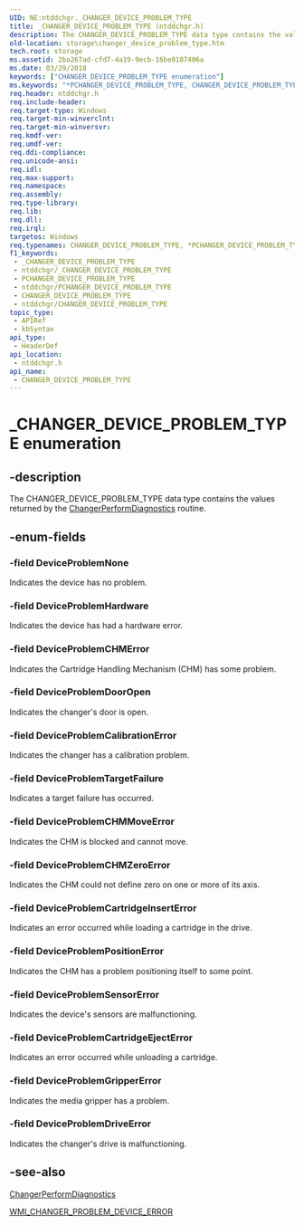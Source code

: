 ```yaml
---
UID: NE:ntddchgr._CHANGER_DEVICE_PROBLEM_TYPE
title: _CHANGER_DEVICE_PROBLEM_TYPE (ntddchgr.h)
description: The CHANGER_DEVICE_PROBLEM_TYPE data type contains the values returned by the ChangerPerformDiagnostics routine.
old-location: storage\changer_device_problem_type.htm
tech.root: storage
ms.assetid: 2ba267ad-cfd7-4a19-9ecb-16be9187406a
ms.date: 03/29/2018
keywords: ["CHANGER_DEVICE_PROBLEM_TYPE enumeration"]
ms.keywords: "*PCHANGER_DEVICE_PROBLEM_TYPE, CHANGER_DEVICE_PROBLEM_TYPE, CHANGER_DEVICE_PROBLEM_TYPE enumeration [Storage Devices], DeviceProblemCHMError, DeviceProblemCHMMoveError, DeviceProblemCHMZeroError, DeviceProblemCalibrationError, DeviceProblemCartridgeEjectError, DeviceProblemCartridgeInsertError, DeviceProblemDoorOpen, DeviceProblemDriveError, DeviceProblemGripperError, DeviceProblemHardware, DeviceProblemNone, DeviceProblemPositionError, DeviceProblemSensorError, DeviceProblemTargetFailure, PCHANGER_DEVICE_PROBLEM_TYPE, PCHANGER_DEVICE_PROBLEM_TYPE enumeration pointer [Storage Devices], _CHANGER_DEVICE_PROBLEM_TYPE, ntddchgr/CHANGER_DEVICE_PROBLEM_TYPE, ntddchgr/DeviceProblemCHMError, ntddchgr/DeviceProblemCHMMoveError, ntddchgr/DeviceProblemCHMZeroError, ntddchgr/DeviceProblemCalibrationError, ntddchgr/DeviceProblemCartridgeEjectError, ntddchgr/DeviceProblemCartridgeInsertError, ntddchgr/DeviceProblemDoorOpen, ntddchgr/DeviceProblemDriveError, ntddchgr/DeviceProblemGripperError, ntddchgr/DeviceProblemHardware, ntddchgr/DeviceProblemNone, ntddchgr/DeviceProblemPositionError, ntddchgr/DeviceProblemSensorError, ntddchgr/DeviceProblemTargetFailure, ntddchgr/PCHANGER_DEVICE_PROBLEM_TYPE, storage.changer_device_problem_type, structs-changer_907f5212-0009-476e-9187-c9f2edb0f0c8.xml"
req.header: ntddchgr.h
req.include-header: 
req.target-type: Windows
req.target-min-winverclnt: 
req.target-min-winversvr: 
req.kmdf-ver: 
req.umdf-ver: 
req.ddi-compliance: 
req.unicode-ansi: 
req.idl: 
req.max-support: 
req.namespace: 
req.assembly: 
req.type-library: 
req.lib: 
req.dll: 
req.irql: 
targetos: Windows
req.typenames: CHANGER_DEVICE_PROBLEM_TYPE, *PCHANGER_DEVICE_PROBLEM_TYPE
f1_keywords:
 - _CHANGER_DEVICE_PROBLEM_TYPE
 - ntddchgr/_CHANGER_DEVICE_PROBLEM_TYPE
 - PCHANGER_DEVICE_PROBLEM_TYPE
 - ntddchgr/PCHANGER_DEVICE_PROBLEM_TYPE
 - CHANGER_DEVICE_PROBLEM_TYPE
 - ntddchgr/CHANGER_DEVICE_PROBLEM_TYPE
topic_type:
 - APIRef
 - kbSyntax
api_type:
 - HeaderDef
api_location:
 - ntddchgr.h
api_name:
 - CHANGER_DEVICE_PROBLEM_TYPE
---
```


# _CHANGER_DEVICE_PROBLEM_TYPE enumeration


## -description

The CHANGER_DEVICE_PROBLEM_TYPE data type contains the values returned by the <a href="/windows-hardware/drivers/ddi/mcd/nf-mcd-changerperformdiagnostics">ChangerPerformDiagnostics</a> routine.

## -enum-fields

### -field DeviceProblemNone

Indicates the device has no problem.

### -field DeviceProblemHardware

Indicates the device has had a hardware error.

### -field DeviceProblemCHMError

Indicates the Cartridge Handling Mechanism (CHM) has some problem.

### -field DeviceProblemDoorOpen

Indicates the changer's door is open.

### -field DeviceProblemCalibrationError

Indicates the changer has a calibration problem.

### -field DeviceProblemTargetFailure

Indicates a target failure has occurred.

### -field DeviceProblemCHMMoveError

Indicates the CHM is blocked and cannot move.

### -field DeviceProblemCHMZeroError

Indicates the CHM could not define zero on one or more of its axis.

### -field DeviceProblemCartridgeInsertError

Indicates an error occurred while loading a cartridge in the drive.

### -field DeviceProblemPositionError

Indicates the CHM has a problem positioning itself to some point.

### -field DeviceProblemSensorError

Indicates the device's sensors are malfunctioning.

### -field DeviceProblemCartridgeEjectError

Indicates an error occurred while unloading a cartridge.

### -field DeviceProblemGripperError

Indicates the media gripper has a problem.

### -field DeviceProblemDriveError

Indicates the changer's drive is malfunctioning.

## -see-also

<a href="/windows-hardware/drivers/ddi/mcd/nf-mcd-changerperformdiagnostics">ChangerPerformDiagnostics</a>



<a href="/windows-hardware/drivers/ddi/wmidata/ns-wmidata-_wmi_changer_problem_device_error">WMI_CHANGER_PROBLEM_DEVICE_ERROR</a>